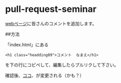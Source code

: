 pull-request-seminar
====================

[webページ](http://goo.gl/vxCvda)に皆さんのコメントを追加します。

##方法

「index.html」にある  

`<h1 class="headding09">コメント  なまえ</h1>`

を下の行にコピペして、編集したらプルリクして下さい。

確認後、[ココ](http://goo.gl/vxCvda)、が変更される（かも？）
